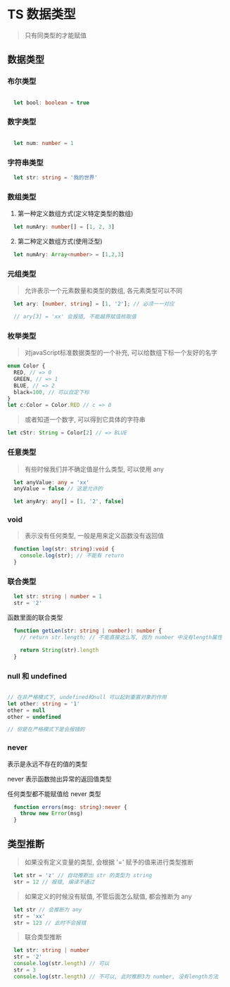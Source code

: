 

# TS 数据类型

> 只有同类型的才能赋值

## 数据类型

### 布尔类型

```ts

  let bool: boolean = true

```

### 数字类型

```ts

  let num: number = 1

```

### 字符串类型

```ts
  let str: string = '我的世界'
```

### 数组类型

1. 第一种定义数组方式(定义特定类型的数组)
```ts
  let numAry: number[] = [1, 2, 3]
```

2. 第二种定义数组方式(使用泛型)
```ts
  let numAry: Array<number> = [1,2,3]
```

### 元组类型

> 允许表示一个元素数量和类型的数组, 各元素类型可以不同

```ts
  let ary: [number, string] = [1, '2']; // 必须一一对应

  // ary[3] = 'xx' 会报错, 不能越界赋值核取值
```

### 枚举类型

> 对javaScript标准数据类型的一个补充, 可以给数组下标一个友好的名字

```ts
enum Color {
  RED, // => 0
  GREEN, // => 1
  BLUE, // => 2
  black=100, // 可以自定下标
}
let c:Color = Color.RED // c => 0

```

> 或者知道一个数字, 可以得到它具体的字符串

```ts
let cStr: String = Color[2] // => BLUE
```


### 任意类型

> 有些时候我们并不确定值是什么类型, 可以使用 any

```ts
  let anyValue: any = 'xx'
  anyValue = false // 这是允许的

  let anyAry: any[] = [1, '2', false]
```
### void

> 表示没有任何类型, 一般是用来定义函数没有返回值

```ts
  function log(str: string):void {
    console.log(str); // 不能有 return
  }

```

### 联合类型

```ts
  let str: string | number = 1
  str = '2'
```

函数里面的联合类型
```ts
  function getLen(str: string | number): number {
    // return str.length; // 不能直接这么写, 因为 number 中没有length属性

    return String(str).length
  }
```

### null 和 undefined

```ts

// 在非严格模式下, undefined和null 可以起到重置对象的作用
let other: string = '1'
other = null
other = undefined

// 但是在严格模式下是会报错的

```


### never

表示是永远不存在的值的类型

never 表示函数抛出异常的返回值类型

任何类型都不能赋值给 never 类型

```ts
  function errors(msg: string):never {
    throw new Error(msg)
  }

```

## 类型推断

> 如果没有定义变量的类型, 会根据 '=' 赋予的值来进行类型推断

```ts
  let str = 'z' // 自动推断出 str 的类型为 string
  str = 12 // 报错, 编译不通过
```

> 如果定义的时候没有赋值, 不管后面怎么赋值, 都会推断为 any

```ts
  let str // 会推断为 any
  str = 'xx'
  str = 123 // 此时不会报错
```

> 联合类型推断

```ts
  let str: string | number
  str = '2'
  console.log(str.length) // 可以
  str = 3
  console.log(str.length) // 不可以, 此时推断3为 number, 没有length方法
```